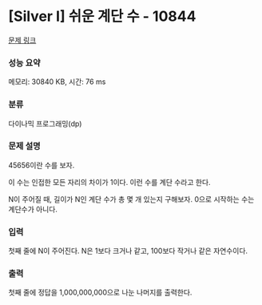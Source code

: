 # [Silver I] 쉬운 계단 수 - 10844 

[문제 링크](https://www.acmicpc.net/problem/10844) 

### 성능 요약

메모리: 30840 KB, 시간: 76 ms

### 분류

다이나믹 프로그래밍(dp)

### 문제 설명

<p style="user-select: auto;">45656이란 수를 보자.</p>

<p style="user-select: auto;">이 수는 인접한 모든 자리의 차이가 1이다. 이런 수를 계단 수라고 한다.</p>

<p style="user-select: auto;">N이 주어질 때, 길이가 N인 계단 수가 총 몇 개 있는지 구해보자. 0으로 시작하는 수는 계단수가 아니다.</p>

### 입력 

 <p style="user-select: auto;">첫째 줄에 N이 주어진다. N은 1보다 크거나 같고, 100보다 작거나 같은 자연수이다.</p>

### 출력 

 <p style="user-select: auto;">첫째 줄에 정답을 1,000,000,000으로 나눈 나머지를 출력한다.</p>


